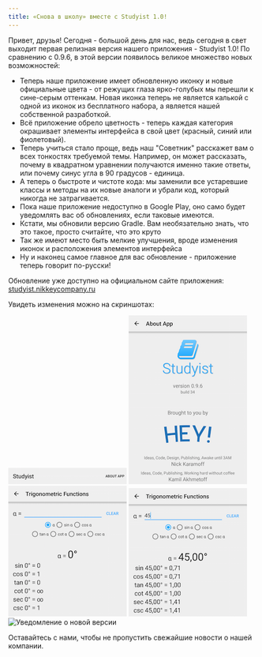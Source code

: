 ```yaml
---
title: «Снова в школу» вместе с Studyist 1.0!
---
```

Привет, друзья! Сегодня - большой день для нас, ведь сегодня в свет выходит первая релизная версия нашего приложения - Studyist 1.0! По сравнению с 0.9.6, в этой версии появилось великое множество новых возможностей:

- Теперь наше приложение имеет обновленную иконку и новые официальные цвета - от режущих глаза ярко-голубых мы перешли к сине-серым оттенкам. Новая иконка теперь не является калькой с одной из иконок из бесплатного набора, а является нашей собственной разработкой.
- Всё приложение обрело цветность - теперь каждая категория окрашивает элементы интерфейса в свой цвет (красный, синий или фиолетовый).
- Теперь учиться стало проще, ведь наш "Советник" расскажет вам о всех тонкостях требуемой темы. Например, он может рассказать, почему в квадратном уравнении получаются именно такие ответы, или почему синус угла в 90 градусов - единица.
- А теперь о быстроте и чистоте кода: мы заменили все устаревшие классы и методы на их новые аналоги и убрали код, который никогда не затрагивается.
- Пока наше приложение недоступно в Google Play, оно само будет уведомлять вас об обновлениях, если таковые имеются.
- Кстати, мы обновили версию Gradle. Вам необязательно знать, что это такое, просто считайте, что это круто
- Так же имеют место быть мелкие улучшения, вроде изменения иконок и расположения элементов интерфейса
- Ну и наконец самое главное для вас обновление - приложение теперь говорит по-русски!

Обновление уже доступно на официальном сайте приложения: [studyist.nikkeycompany.ru][1]

Увидеть изменения можно на скриншотах:

![Главный экран с новыми цветами и новым логотипом][image-1] 
![Меню "О программе"][image-2] 
![Цвета категорий][image-3] 
![Советник][image-4]
![Уведомление о новой версии][image-5]

Оставайтесь с нами, чтобы не пропустить свежайшие новости о нашей компании.

[1]:	http://studyist.nikkeycompany.ru/ru.html#download

[image-1]:	../img/2015-06-06-studyist-096/img1.png
[image-2]:	../img/2015-06-06-studyist-096/img2.png
[image-3]:	../img/2015-06-06-studyist-096/img3.png
[image-4]:	../img/2015-06-06-studyist-096/img4.png
[image-5]:	../img/2015-06-06-studyist-096/img5.png